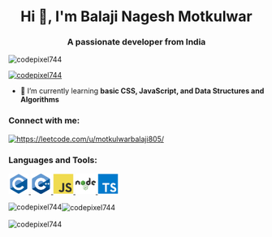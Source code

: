 <h1 align="center">Hi 👋, I'm Balaji Nagesh Motkulwar</h1>
<h3 align="center">A passionate developer from India</h3>

<p align="left">
  <img src="https://komarev.com/ghpvc/?username=codepixel744&label=Profile%20views&color=0e75b6&style=flat" alt="codepixel744" />
</p>

<p align="left">
  <a href="https://github.com/ryo-ma/github-profile-trophy">
    <img src="https://github-profile-trophy.vercel.app/?username=codepixel744" alt="codepixel744" />
  </a>
</p>

- 🌱 I’m currently learning **basic CSS, JavaScript, and Data Structures and Algorithms**

<h3 align="left">Connect with me:</h3>
<p align="left">
  <a href="https://leetcode.com/u/motkulwarbalaji805/" target="blank">
    <img align="center" src="https://raw.githubusercontent.com/rahuldkjain/github-profile-readme-generator/master/src/images/icons/Social/leet-code.svg" alt="https://leetcode.com/u/motkulwarbalaji805/" height="30" width="40" />
  </a>
</p>

<h3 align="left">Languages and Tools:</h3>
<p align="left">
  <a href="https://www.cprogramming.com/" target="_blank" rel="noreferrer">
    <img src="https://raw.githubusercontent.com/devicons/devicon/master/icons/c/c-original.svg" alt="c" width="40" height="40"/>
  </a>
  <a href="https://www.w3schools.com/cpp/" target="_blank" rel="noreferrer">
    <img src="https://raw.githubusercontent.com/devicons/devicon/master/icons/cplusplus/cplusplus-original.svg" alt="cplusplus" width="40" height="40"/>
  </a>
  <a href="https://developer.mozilla.org/en-US/docs/Web/JavaScript" target="_blank" rel="noreferrer">
    <img src="https://raw.githubusercontent.com/devicons/devicon/master/icons/javascript/javascript-original.svg" alt="javascript" width="40" height="40"/>
  </a>
  <a href="https://nodejs.org" target="_blank" rel="noreferrer">
    <img src="https://raw.githubusercontent.com/devicons/devicon/master/icons/nodejs/nodejs-original-wordmark.svg" alt="nodejs" width="40" height="40"/>
  </a>
  <a href="https://www.typescriptlang.org/" target="_blank" rel="noreferrer">
    <img src="https://raw.githubusercontent.com/devicons/devicon/master/icons/typescript/typescript-original.svg" alt="typescript" width="40" height="40"/>
  </a>
</p>

<p>
  <img align="left" src="https://github-readme-stats.vercel.app/api/top-langs?username=codepixel744&show_icons=true&locale=en&layout=compact" alt="codepixel744" />
</p>

<p>
  <img align="center" src="https://github-readme-stats.vercel.app/api?username=codepixel744&show_icons=true&locale=en" alt="codepixel744" />
</p>

<p>
  <img align="center" src="https://github-readme-streak-stats.herokuapp.com/?user=codepixel744&" alt="codepixel744" />
</p>
